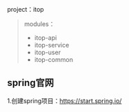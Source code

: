 project：itop
>modules：
> + itop-api
> + itop-service
> + itop-user
> + itop-common

## spring官网
1.创建spring项目：https://start.spring.io/
